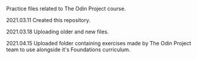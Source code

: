 Practice files related to The Odin Project course.

2021.03.11  Created this repository.

2021.03.18  Uploading older and new files.

2021.04.15  Uploaded folder containing exercises made by The Odin Project team to use alongside it's Foundations curriculum.